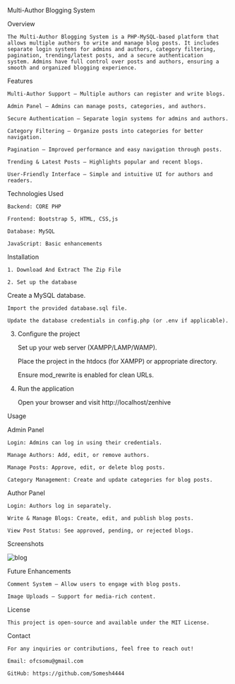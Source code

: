 Multi-Author Blogging System

Overview

    The Multi-Author Blogging System is a PHP-MySQL-based platform that allows multiple authors to write and manage blog posts. It includes separate login systems for admins and authors, category filtering, pagination, trending/latest posts, and a secure authentication       system. Admins have full control over posts and authors, ensuring a smooth and organized blogging experience.

Features

    Multi-Author Support – Multiple authors can register and write blogs.

    Admin Panel – Admins can manage posts, categories, and authors.

    Secure Authentication – Separate login systems for admins and authors.

    Category Filtering – Organize posts into categories for better navigation.

    Pagination – Improved performance and easy navigation through posts.

    Trending & Latest Posts – Highlights popular and recent blogs.

    User-Friendly Interface – Simple and intuitive UI for authors and readers.

Technologies Used

    Backend: CORE PHP

    Frontend: Bootstrap 5, HTML, CSS,js

    Database: MySQL

    JavaScript: Basic enhancements

Installation

    1. Download And Extract The Zip File

    2. Set up the database

Create a MySQL database.

    Import the provided database.sql file.

    Update the database credentials in config.php (or .env if applicable).

3. Configure the project

    Set up your web server (XAMPP/LAMP/WAMP).

    Place the project in the htdocs (for XAMPP) or appropriate directory.

    Ensure mod_rewrite is enabled for clean URLs.

4. Run the application

    Open your browser and visit http://localhost/zenhive

Usage

Admin Panel

    Login: Admins can log in using their credentials.

    Manage Authors: Add, edit, or remove authors.

    Manage Posts: Approve, edit, or delete blog posts.

    Category Management: Create and update categories for blog posts.

Author Panel

    Login: Authors log in separately.

    Write & Manage Blogs: Create, edit, and publish blog posts.

    View Post Status: See approved, pending, or rejected blogs.

Screenshots

![blog](https://github.com/user-attachments/assets/9f6bf0e1-fde3-4cb2-87af-ca12cc3e9010)


Future Enhancements

    Comment System – Allow users to engage with blog posts.
    
    Image Uploads – Support for media-rich content.

License

    This project is open-source and available under the MIT License.

Contact

    For any inquiries or contributions, feel free to reach out!
    
    Email: ofcsomu@gmail.com
    
    GitHub: https://github.com/Somesh4444
    
